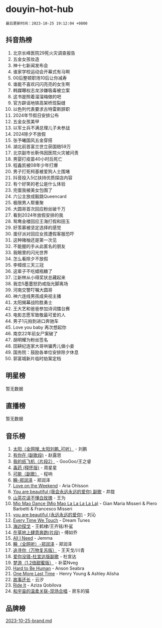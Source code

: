 # douyin-hot-hub

`最后更新时间：2023-10-25 19:12:04 +0800`

## 抖音热榜

1. 北京长峰医院29死火灾调查报告
1. 五金女孩妆造
1. 神十七新闻发布会
1. 谁家学校运动会开幕式有马啊
1. 00后整顿职场10后让你减寿
1. 谁能不喜欢闪闪亮亮的女生啊
1. 韩媒曝权志龙涉嫌吸毒被立案
1. 这书是照着溜溜梅做的吧
1. 官方辟谣地铁高架桥现裂缝
1. 以色列代表要求古特雷斯辞职
1. 2024年节假日安排公布
1. 五金女孩美甲
1. 以军士兵不满总理儿子未参战
1. 2024除夕不放假
1. 张予曦国风五金穿搭
1. 湖北前首富兰世立获国赔59万
1. 北京副市长靳伟因医院火灾被问责
1. 男婴打疫苗40小时后死亡
1. 程鑫凯被08年少年打爆
1. 男子打死柯基被爱狗人士围堵
1. 抖音投入5亿扶持优质探店内容
1. 有个好笑的老公是什么体验
1. 完蛋我被美女包围了
1. 六公主放成毅跳Queencard
1. 极限男人帮重聚
1. 大圆哥首次回应粉丝破千万
1. 看到2024年放假安排的我
1. 鸳鸯金楼回应王海打假和田玉
1. 好羡慕被坚定选择的感觉
1. 蛋仔派对回应女孩遭假客服恐吓
1. 这种赌柚还是第一次见
1. 不能握的手从此匿名的朋友
1. 我眼里的闪光世界
1. 怎么看除夕不放假
1. 李樟煜三天三冠
1. 这辈子不吃蜡瓶糖了
1. 江新林从小得奖状总藏起来
1. 我恋5墨墨怒扔戒指光脚离场
1. 河南交警叮嘱大圆哥
1. 神六连线男孩成央视主播
1. 太阳揭幕战险胜勇士
1. 王大艺和爸爸参加诗词擂台赛
1. 电影志愿军致敬最可爱的人
1. 男子1元拍到进口奔驰车
1. Love you baby 再次想起你
1. 南京22年前女尸案破了
1. 胡明耀为粉丝签名
1. 田耕纪连家大哥哄骗秀儿做小妾
1. 国务院：鼓励各单位安排除夕休息
1. 郭富城新片临时劫案定档

## 明星榜

暂无数据

## 直播榜

暂无数据

## 音乐榜

1. [太阳（全网搜_太阳刘鹏_可听）](https://sf6-cdn-tos.douyinstatic.com/obj/tos-cn-ve-2774/ogWbyIQnlBFImVbeDocRdCIYtBHlbJXgfZMvgz) - 刘鹏
1. [有你在 (副歌段)](https://sf3-cdn-tos.douyinstatic.com/obj/tos-cn-ve-2774/o8zImmNsI8B0yfAW5FKAB1oBhkMAlIrwsZEi1V) - 赵露思
1. [我的纸飞机（片段2）](https://sf3-cdn-tos.douyinstatic.com/obj/tos-cn-ve-2774/oM2ZrKcg2CD5AeRB2gkeXOFB1IxAGJdZPazYHf) - GooGoo/王之睿
1. [毒药 (释怀版)](https://sf6-cdn-tos.douyinstatic.com/obj/tos-cn-ve-2774/oYILMEAzspdZBIzy4frJNB8ZHPHWAhiwowd4Ad) - 周星星
1. [可能（副歌）](https://sf3-cdn-tos.douyinstatic.com/obj/tos-cn-ve-2774/cde1731888894259b333569393c2fb51) - 程响
1. [瞬-郑润泽](https://sf3-cdn-tos.douyinstatic.com/obj/tos-cn-ve-2774/oYXHIohzvbNAzBhHgyksWpRM4bfkDsBdBDAynw) - 郑润泽
1. [Love on the Weekend](https://sf3-cdn-tos.douyinstatic.com/obj/tos-cn-ve-2774/o4tVQen5ZtBZEMlD1CDIepBC2OigkU1KQkb1vd) - Aria Ohlsson
1. [You are beautiful (我会永远永远的爱你) 副歌](https://sf6-cdn-tos.douyinstatic.com/obj/tos-cn-ve-2774/o4NlnjbBAIAhg5wOCWzJoyMzkIqGxYsR7f3W4Q) - 井胧
1. [山茶花读不懂白玫瑰](https://sf6-cdn-tos.douyinstatic.com/obj/tos-cn-ve-2774/osfn8B7DktrRHEPJgPCfDbw7QDQEkwC16BxZg9) - 王为
1. [Mio Mao Dance (Mio Mao La La La La La)](https://sf3-cdn-tos.douyinstatic.com/obj/tos-cn-ve-2774/owhJZ1sWIABNvU3gOxlwztm0oAfMK58zHXT8GM) - Gian Maria Misseri & Piero Barbetti & Francesco Misseri
1. [you are beautiful (永远永远的爱你)](https://sf3-cdn-tos.douyinstatic.com/obj/tos-cn-ve-2774/7f5e088a940e42b487e76fd10d0ffcfd) - 刘沁
1. [Every Time We Touch](https://sf6-cdn-tos.douyinstatic.com/obj/tos-cn-ve-2774/ogN6lUKQeBBfEVhIOMikG1CcJjugxk1tztZyhP) - Dream Tunes
1. [海边探戈](https://sf6-cdn-tos.douyinstatic.com/obj/tos-cn-ve-2774/os9gE0VQCGqt6VQkZDyBBYvfSDY0QFe3vVmubn) - 王鹤棣/王齐铭/朴鲨
1. [在草地上肆意奔跑(片段)](https://sf3-cdn-tos.douyinstatic.com/obj/tos-cn-ve-2774/8831d494742f45dabdfa8adb8b817259) - 傅如乔
1. [All I Need](https://sf3-cdn-tos.douyinstatic.com/obj/tos-cn-ve-2774/e8b55ca1d1fa4f90a60c22b8ece170ac) - Jemma
1. [瞬（全网听）-郑润泽](https://sf3-cdn-tos.douyinstatic.com/obj/tos-cn-ve-2774/o4Vb9eJZClCZTnRQYy0BRSeHGrDtrkrQgIBvQt) - 郑润泽
1. [追寻你（万物复苏版）](https://sf6-cdn-tos.douyinstatic.com/obj/tos-cn-ve-2774/oYeAZJsbjIDit9APmBg8u6uDUQnHmoCf3gbo74) - 王天戈/川青
1. [爱你没错-杜宣达版副歌](https://sf6-cdn-tos.douyinstatic.com/obj/tos-cn-ve-2774/oUm8ctBZQfZQ4jUNWbseSYV0lZDsWn6LCODgCB) - 杜宣达
1. [梦游（1.2倍甜蜜版）](https://sf3-cdn-tos.douyinstatic.com/obj/tos-cn-ve-2774/o4gyAUm8hwufoEABmwVIiQtHsFuGzAEEWtNMzo) - 补菜Nveg
1. [Hard to Be Human](https://sf3-cdn-tos.douyinstatic.com/obj/tos-cn-ve-2774/oQItaej4rB1rBfnJUbKPlQOgDWvSUWRy814CZl) - Anson Seabra
1. [One More Last Time](https://sf6-cdn-tos.douyinstatic.com/obj/tos-cn-ve-2774/oAzTlo0LUAdCAIhjktsKWcLAEUKmZwGcOoB1fy) - Henry Young & Ashley Alisha
1. [故事还长](https://sf6-cdn-tos.douyinstatic.com/obj/tos-cn-ve-2774/30a26758c8594f0ab81ac675c33ee2c5) - 云汐
1. [Ride It](https://sf6-cdn-tos.douyinstatic.com/obj/tos-cn-ve-2774/oMZDIYec6eQynQyWBQnCM11DZzkgnBPtBpD4bi) - Aziza Qobilova
1. [和宇宙的温柔关联-现场合唱](https://sf6-cdn-tos.douyinstatic.com/obj/tos-cn-ve-2774/o0hONGDYQBgk0e5bqDeQOonVmncA6tC2nBwZLT) - 房东的猫

## 品牌榜

[2023-10-25-brand.md](2023-10-25-brand.md)
